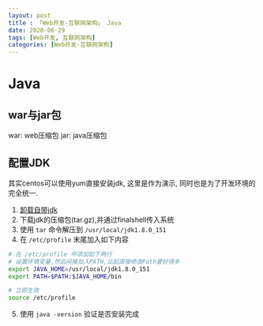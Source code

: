 ```yaml
---
layout: post
title : 「Web开发-互联网架构」 Java
date: 2020-06-29
tags: [Web开发, 互联网架构]
categories: [Web开发-互联网架构]
---
```


# Java

## war与jar包

war: web压缩包
jar: java压缩包

## 配置JDK

其实centos可以使用yum直接安装jdk, 这里是作为演示, 同时也是为了开发环境的完全统一.

1. [卸载自带jdk](https://www.cnblogs.com/jpfss/p/9677827.html)
2. 下载jdk的压缩包(tar.gz),并通过finalshell传入系统
3. 使用 `tar` 命令解压到 `/usr/local/jdk1.8.0_151` 
4. 在 `/etc/profile` 末尾加入如下内容

``` BASH
# 在 /etc/profile 中添加如下两行
# 设置环境变量,然后间接加入PATH,比起直接修改Path要好得多
export JAVA_HOME=/usr/local/jdk1.8.0_151
export PATH=$PATH:$JAVA_HOME/bin

# 立即生效
source /etc/profile
```

5. 使用 `java -version` 验证是否安装完成
